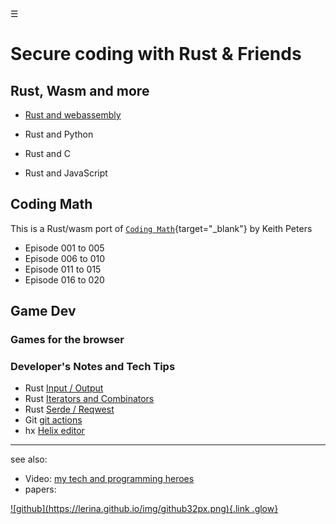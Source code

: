 <div class="bg_lrn"></div><div class="navbar"><a class="openbtn" onclick="openNav()">&#9776;</a></div>
<main>

# Secure coding with Rust & Friends

## Rust, Wasm and more 

- [Rust and webassembly](./rust_wasm/index.html)

- Rust and Python

- Rust and C

- Rust and JavaScript

## Coding Math

This is a Rust/wasm port of 
[`Coding Math`](https://www.youtube.com/playlist?list=PL7wAPgl1JVvUEb0dIygHzO4698tmcwLk9){target="_blank"}
by Keith Peters

- Episode 001 to 005
- Episode 006 to 010
- Episode 011 to 015
- Episode 016 to 020

## Game Dev

### Games for the browser

### Developer's Notes and Tech Tips

- Rust [Input / Output](./dev_notes/input_output.html)
- Rust [Iterators and Combinators](./dev_notes/iterators_and_combinators.html)
- Rust [Serde / Reqwest]()
- Git [git actions]()
- hx [Helix editor]()

---

see also:

- Video: [my tech and programming heroes](./my_heroes.html)
- papers:

<footer>
  <a href="https://github.com/lerina" target="_blank" title="github">![github](https://lerina.github.io/img/github32px.png){.link .glow}
  </a>
</footer>

<script src="https://lerina.github.io/js/toc.js"></script>
<script>
let anchor= document.createElement('a');
anchor.href="javascript:closeNav()"; //void(0)"; //anchor[0].onclick = closeNav();
anchor.className = "closebtn";  
anchor.innerHTML="&times;";
document.getElementById("TOC").prepend(anchor);

let navCrumbs= document.createElement('div');
navCrumbs.className = "hover-nav";
navCrumbs.innerHTML = `
<div class="hover-nav">
<ul>
<li><a href="../../index.html">⇦ home</a></li>
<li><a href="./coding_math/index.html">Coding Math</a></li>
<li><a href="./game_dev/index.html">Game Dev</a></li>
<li><a href="./index.html">Rust&Friends</a></li>
</ul>
</div>`;
document.getElementById("TOC").prepend(navCrumbs); 
</script>
